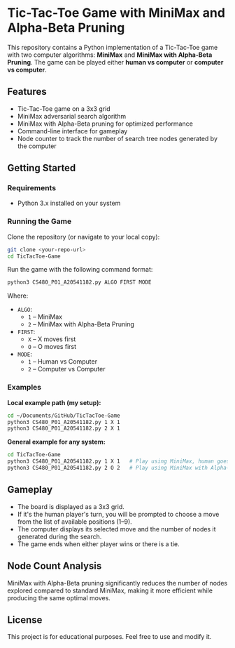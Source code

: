# Tic-Tac-Toe Game with MiniMax and Alpha-Beta Pruning

This repository contains a Python implementation of a Tic-Tac-Toe game with two computer algorithms: **MiniMax** and **MiniMax with Alpha-Beta Pruning**. The game can be played either **human vs computer** or **computer vs computer**.

## Features

- Tic-Tac-Toe game on a 3x3 grid
- MiniMax adversarial search algorithm
- MiniMax with Alpha-Beta pruning for optimized performance
- Command-line interface for gameplay
- Node counter to track the number of search tree nodes generated by the computer

## Getting Started

### Requirements

- Python 3.x installed on your system

### Running the Game

Clone the repository (or navigate to your local copy):

```bash
git clone <your-repo-url>
cd TicTacToe-Game
```

Run the game with the following command format:

```bash
python3 CS480_P01_A20541182.py ALGO FIRST MODE
```

Where:

- `ALGO`:
  - `1` – MiniMax
  - `2` – MiniMax with Alpha-Beta Pruning
- `FIRST`:
  - `X` – X moves first
  - `O` – O moves first
- `MODE`:
  - `1` – Human vs Computer
  - `2` – Computer vs Computer

### Examples

**Local example path (my setup):**

```bash
cd ~/Documents/GitHub/TicTacToe-Game
python3 CS480_P01_A20541182.py 1 X 1
python3 CS480_P01_A20541182.py 2 X 1
```

**General example for any system:**

```bash
cd TicTacToe-Game
python3 CS480_P01_A20541182.py 1 X 1   # Play using MiniMax, human goes first
python3 CS480_P01_A20541182.py 2 O 2   # Play using MiniMax with Alpha-Beta, computer goes first
```

## Gameplay

- The board is displayed as a 3x3 grid.
- If it's the human player's turn, you will be prompted to choose a move from the list of available positions (1–9).
- The computer displays its selected move and the number of nodes it generated during the search.
- The game ends when either player wins or there is a tie.

## Node Count Analysis

MiniMax with Alpha-Beta pruning significantly reduces the number of nodes explored compared to standard MiniMax, making it more efficient while producing the same optimal moves.

## License

This project is for educational purposes. Feel free to use and modify it.
